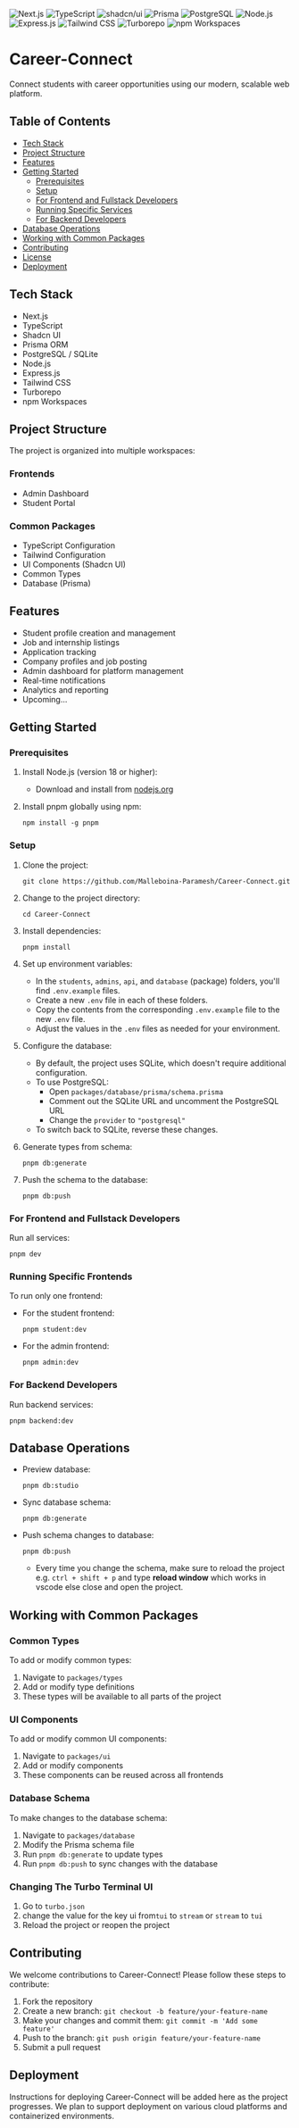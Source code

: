 <p align="">
  <img src="https://img.shields.io/badge/next.js-000000?style=for-the-badge&logo=nextdotjs&logoColor=white" alt="Next.js">
  <img src="https://img.shields.io/badge/TypeScript-007ACC?style=for-the-badge&logo=typescript&logoColor=white" alt="TypeScript">
  <img src="https://img.shields.io/badge/shadcn%2Fui-000000?style=for-the-badge&logo=shadcnui&logoColor=white" alt="shadcn/ui">
  <img src="https://img.shields.io/badge/Prisma-3982CE?style=for-the-badge&logo=Prisma&logoColor=white" alt="Prisma">
  <img src="https://img.shields.io/badge/PostgreSQL-316192?style=for-the-badge&logo=postgresql&logoColor=white" alt="PostgreSQL">
  <img src="https://img.shields.io/badge/Node.js-339933?style=for-the-badge&logo=nodedotjs&logoColor=white" alt="Node.js">
  <img src="https://img.shields.io/badge/Express.js-000000?style=for-the-badge&logo=express&logoColor=white" alt="Express.js">
  <img src="https://img.shields.io/badge/Tailwind_CSS-38B2AC?style=for-the-badge&logo=tailwind-css&logoColor=white" alt="Tailwind CSS">
  <img src="https://img.shields.io/badge/Turborepo-EF4444?style=for-the-badge&logo=turborepo&logoColor=white" alt="Turborepo">
  <img src="https://img.shields.io/badge/npm_Workspaces-000000?style=for-the-badge&logo=npm&logoColor=white" alt="npm Workspaces">
</p>

# Career-Connect

Connect students with career opportunities using our modern, scalable web platform.

## Table of Contents

- [Tech Stack](#tech-stack)
- [Project Structure](#project-structure)
- [Features](#features)
- [Getting Started](#getting-started)
  - [Prerequisites](#prerequisites)
  - [Setup](#setup)
  - [For Frontend and Fullstack Developers](#for-frontend-and-fullstack-developers)
  - [Running Specific Services](#running-specific-services)
  - [For Backend Developers](#for-backend-developers)
- [Database Operations](#database-operations)
- [Working with Common Packages](#working-with-common-packages)
- [Contributing](#contributing)
- [License](#license)
- [Deployment](#deployment)

## Tech Stack

- Next.js
- TypeScript
- Shadcn UI
- Prisma ORM
- PostgreSQL / SQLite
- Node.js
- Express.js
- Tailwind CSS
- Turborepo
- npm Workspaces

## Project Structure

The project is organized into multiple workspaces:

### Frontends

- Admin Dashboard
- Student Portal

### Common Packages

- TypeScript Configuration
- Tailwind Configuration
- UI Components (Shadcn UI)
- Common Types
- Database (Prisma)

## Features

- Student profile creation and management
- Job and internship listings
- Application tracking
- Company profiles and job posting
- Admin dashboard for platform management
- Real-time notifications
- Analytics and reporting
- Upcoming...

## Getting Started

### Prerequisites

1. Install Node.js (version 18 or higher):

   - Download and install from [nodejs.org](https://nodejs.org/)

2. Install pnpm globally using npm:
   ```
   npm install -g pnpm
   ```

### Setup

1. Clone the project:

   ```
   git clone https://github.com/Malleboina-Paramesh/Career-Connect.git
   ```

2. Change to the project directory:

   ```
   cd Career-Connect
   ```

3. Install dependencies:

   ```
   pnpm install
   ```

4. Set up environment variables:

   - In the `students`, `admins`, `api`, and `database` (package) folders, you'll find `.env.example` files.
   - Create a new `.env` file in each of these folders.
   - Copy the contents from the corresponding `.env.example` file to the new `.env` file.
   - Adjust the values in the `.env` files as needed for your environment.

5. Configure the database:

   - By default, the project uses SQLite, which doesn't require additional configuration.
   - To use PostgreSQL:
     - Open `packages/database/prisma/schema.prisma`
     - Comment out the SQLite URL and uncomment the PostgreSQL URL
     - Change the `provider` to `"postgresql"`
   - To switch back to SQLite, reverse these changes.

6. Generate types from schema:

   ```
   pnpm db:generate
   ```

7. Push the schema to the database:
   ```
   pnpm db:push
   ```

### For Frontend and Fullstack Developers

Run all services:

```
pnpm dev
```

### Running Specific Frontends

To run only one frontend:

- For the student frontend:

  ```
  pnpm student:dev
  ```

- For the admin frontend:
  ```
  pnpm admin:dev
  ```

### For Backend Developers

Run backend services:

```
pnpm backend:dev
```

## Database Operations

- Preview database:

  ```
  pnpm db:studio
  ```

- Sync database schema:

  ```
  pnpm db:generate
  ```

- Push schema changes to database:
  ```
  pnpm db:push
  ```
  - Every time you change the schema, make sure to reload the project e.g. `ctrl + shift + p` and type <b>reload window</b> which works in vscode else close and open the project.

## Working with Common Packages

### Common Types

To add or modify common types:

1. Navigate to `packages/types`
2. Add or modify type definitions
3. These types will be available to all parts of the project

### UI Components

To add or modify common UI components:

1. Navigate to `packages/ui`
2. Add or modify components
3. These components can be reused across all frontends

### Database Schema

To make changes to the database schema:

1. Navigate to `packages/database`
2. Modify the Prisma schema file
3. Run `pnpm db:generate` to update types
4. Run `pnpm db:push` to sync changes with the database

### Changing The Turbo Terminal UI

1. Go to `turbo.json`
2. change the value for the key ui from`tui` to `stream` or `stream` to `tui`
3. Reload the project or reopen the project

## Contributing

We welcome contributions to Career-Connect! Please follow these steps to contribute:

1. Fork the repository
2. Create a new branch: `git checkout -b feature/your-feature-name`
3. Make your changes and commit them: `git commit -m 'Add some feature'`
4. Push to the branch: `git push origin feature/your-feature-name`
5. Submit a pull request

## Deployment

Instructions for deploying Career-Connect will be added here as the project progresses. We plan to support deployment on various cloud platforms and containerized environments.
